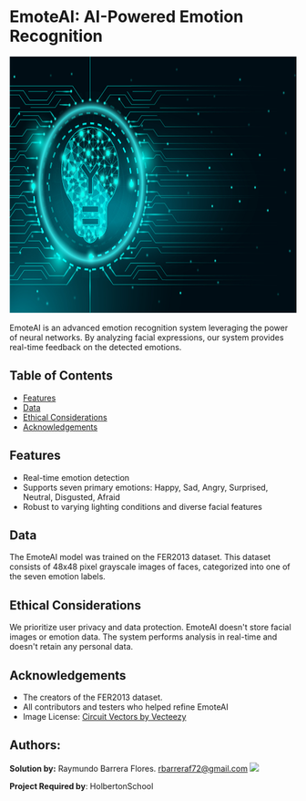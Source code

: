 # EmoteAI: AI-Powered Emotion Recognition

<img src="https://github.com/RayBar72/EmoteAI/blob/main/vecteezy_lamp-bulb-on-circuit-board-vector-illustration-wireframe_5411609.jpg" width="1000" height="450">

EmoteAI is an advanced emotion recognition system leveraging the power of neural networks. By analyzing facial expressions, our system provides real-time feedback on the detected emotions.

## Table of Contents
- [Features](#features)
- [Data](#data)
- [Ethical Considerations](#ethical-considerations)
- [Acknowledgements](#acknowledgements)

## Features
- Real-time emotion detection
- Supports seven primary emotions: Happy, Sad, Angry, Surprised, Neutral, Disgusted, Afraid
- Robust to varying lighting conditions and diverse facial features

## Data
The EmoteAI model was trained on the FER2013 dataset. This dataset consists of 48x48 pixel grayscale images of faces, categorized into one of the seven emotion labels.

## Ethical Considerations
We prioritize user privacy and data protection. EmoteAI doesn't store facial images or emotion data. The system performs analysis in real-time and doesn't retain any personal data.

## Acknowledgements
- The creators of the FER2013 dataset.
- All contributors and testers who helped refine EmoteAI
- Image License: <a href="https://www.vecteezy.com/free-vector/circuit">Circuit Vectors by Vecteezy</a>

## Authors: ##

**Solution by:** Raymundo Barrera Flores. [rbarreraf72@gmail.com](rbarreraf72@gmail.com)
[<img src="https://img.shields.io/badge/linkedin-%230077B5.svg?&style=for-the-badge&logo=linkedin&logoColor=white"/>](https://www.linkedin.com/in/raymundo-barrera-flores/)


**Project Required by**: HolbertonSchool
